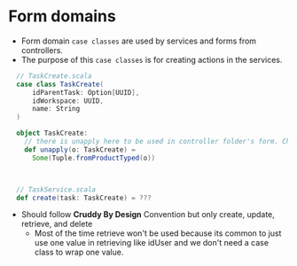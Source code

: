 # Form domains

- Form domain `case classes` are used by services and forms from controllers.
- The purpose of this `case classes` is for creating actions in the services.

```scala
  // TaskCreate.scala
  case class TaskCreate(
      idParentTask: Option[UUID],
      idWorkspace: UUID,
      name: String
  )

  object TaskCreate:
    // there is unapply here to be used in controller folder's form. Check Forms in controller's wiki
    def unapply(o: TaskCreate) =
      Some(Tuple.fromProductTyped(o))



  // TaskService.scala
  def create(task: TaskCreate) = ???

```

- Should follow **Cruddy By Design** Convention but only create, update, retrieve, and delete
  - Most of the time retrieve won't be used because its common to just use one value in retrieving like idUser and we don't need a case class to wrap one value.
